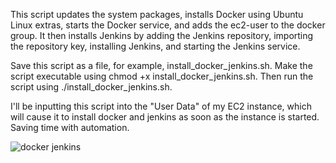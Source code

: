 This script updates the system packages, installs Docker using Ubuntu Linux extras, starts the Docker service, and adds the ec2-user to the docker group. It then installs Jenkins by adding the Jenkins repository, importing the repository key, installing Jenkins, and starting the Jenkins service.

Save this script as a file, for example, install_docker_jenkins.sh. Make the script executable using chmod +x install_docker_jenkins.sh. Then run the script using ./install_docker_jenkins.sh.

I'll be inputting this script into the "User Data" of my EC2 instance, which will cause it to install docker and jenkins as soon as the instance is started. Saving time with automation.

![docker jenkins](https://user-images.githubusercontent.com/91312467/225767054-710d6a31-b138-4adc-8c26-cab5caf62a17.jpg)
